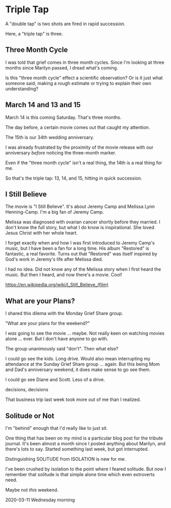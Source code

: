 # Triple Tap

A "double tap" is two shots are fired in rapid succession.

Here, a "triple tap" is three.

## Three Month Cycle

I was told that grief comes in three month cycles.
Since I'm looking at three months since Marilyn passed,
I dread what's coming.

Is this "three month cycle" effect a scientific observation?
Or is it just what someone said, making a rough estimate
or trying to explain their own understanding?

## March 14 and 13 and 15

March 14 is this coming Saturday. That's three months.

The day before, a certain movie comes out that caught my attention.

The 15th is our 34th wedding anniversary.

I was already frustrated by the proximity of the movie release
with our anniversary *before* noticing the three-month marker.

Even if the "three month cycle" isn't a real thing,
the 14th is a real thing for me.

So that's the triple tap: 13, 14, and 15, hitting in quick succession.

## I Still Believe

The movie is "I Still Believe".
It's about Jeremy Camp and Melissa Lynn Henning-Camp.
I'm a big fan of Jeremy Camp.

Melissa was diagnosed with ovarian cancer shortly before they married.
I don't know the full story, but what I do know is inspirational.
She loved Jesus Christ with her whole heart.

I forget exactly when and how I was first introduced to Jeremy Camp's
music, but I have been a fan for a long time. His album "Restored"
is fantastic, a real favorite. Turns out that "Restored" was itself
inspired by God's work in Jeremy's life after Melissa died.

I had no idea. Did not know any of the Melissa story when I first
heard the music. But then I heard, and now there's a movie. Cool!

https://en.wikipedia.org/wiki/I_Still_Believe_(film)

## What are your Plans?

I shared this dilema with the Monday Grief Share group.

"What are your plans for the weekend?"

I *was* going to see the movie ... maybe.
Not really keen on watching movies alone ... ever.
But I don't have anyone to go with.

The group unanimously said "don't". Then what else?

I could go see the kids. Long drive. Would also mean interrupting
my attendance at the Sunday Grief Share group ... again.
But this being Mom and Dad's anniversary weekend, it does
make sense to go see them.

I could go see Diane and Scott. Less of a drive.

decisions, decisions

That business trip last week took more out of me than I realized.

## Solitude or Not

I'm "behind" enough that I'd really like to just sit.

One thing that has been on my mind is a particular blog post
for the tribute journal. It's been almost a month since I
posted anything about Marilyn, and there's lots to say.
Started something last week, but got interrupted.

Distinguishing SOLITUDE from ISOLATION is new for me.

I've been crushed by isolation to the point where I feared solitude.
But now I remember that solitude is that simple alone time which
even extroverts need.

Maybe not *this* weekend.

2020-03-11 Wednesday morning


